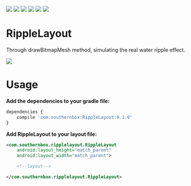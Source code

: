 [![](https://travis-ci.org/SouthernBox/RippleLayout.svg?branch=master)](https://travis-ci.org/SouthernBox/RippleLayout)
[![](https://api.bintray.com/packages/southernbox/maven/RippleLayout/images/download.svg)](https://bintray.com/southernbox/maven/RippleLayout/_latestVersion)
![](https://img.shields.io/badge/platform-android-green.svg)
[![](https://img.shields.io/badge/API-15+-green.svg?style=flat)](https://android-arsenal.com/api?level=15)
![](https://img.shields.io/badge/language-java-orange.svg)
[![](https://badge.juejin.im/entry/58fb4cad570c350058d74eab/likes.svg?style=flat)](https://juejin.im/post/58fb4c64ac502e0063a2721e)

# RippleLayout

Through drawBitmapMesh method, simulating the real water ripple effect.

![](/images/RippleLayout.gif)

# Usage

**Add the dependencies to your gradle file:**

```javascript
dependencies {
    compile 'com.southernbox:RippleLayout:0.1.0'
}
```
**Add RippleLayout to your layout file:**

```xml
<com.southernbox.ripplelayout.RippleLayout
    android:layout_height="match_parent"
    android:layout_width="match_parent">

    <!--layout-->

</com.southernbox.ripplelayout.RippleLayout>
```